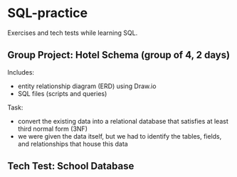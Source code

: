 # SQL-practice
Exercises and tech tests while learning SQL.

## Group Project: Hotel Schema (group of 4, 2 days)
Includes: 
- entity relationship diagram (ERD) using Draw.io
- SQL files (scripts and queries)

Task:
- convert the existing data into a relational database that satisfies at least third normal form (3NF)
- we were given the data itself, but we had to identify the tables, fields, and relationships that house this data

## Tech Test: School Database
